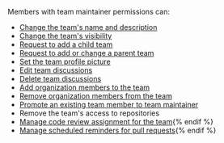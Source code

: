 Members with team maintainer permissions can:

- [Change the team's name and description](/articles/renaming-a-team)
- [Change the team's visibility](/articles/changing-team-visibility)
- [Request to add a child team](/articles/requesting-to-add-a-child-team)
- [Request to add or change a parent team](/articles/requesting-to-add-or-change-a-parent-team)
- [Set the team profile picture](/articles/setting-your-team-s-profile-picture)
- [Edit team discussions](/articles/managing-disruptive-comments/#editing-a-comment)
- [Delete team discussions](/articles/managing-disruptive-comments/#deleting-a-comment)
- [Add organization members to the team](/articles/adding-organization-members-to-a-team)
- [Remove organization members from the team](/articles/removing-organization-members-from-a-team)
- [Promote an existing team member to team maintainer](/articles/giving-team-maintainer-permissions-to-an-organization-member)
- Remove the team's access to repositories
- [Manage code review assignment for the team](/organizations/organizing-members-into-teams/managing-code-review-assignment-for-your-team){% endif %}
- [Manage scheduled reminders for pull requests](/github/setting-up-and-managing-organizations-and-teams/managing-scheduled-reminders-for-pull-requests){% endif %}
